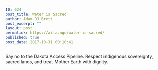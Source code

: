 ```yaml
---
ID: 624
post_title: Water is Sacred
author: Adam DJ Brett
post_excerpt: ""
layout: post
permalink: https://aila.ngo/water-is-sacred/
published: true
post_date: 2017-10-31 00:10:41
---
```

Say no to the Dakota Access Pipeline. Respect indigenous sovereignty, sacred lands, and treat Mother Earth with dignity.